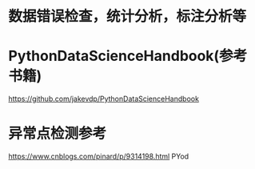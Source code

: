 # 数据错误检查，统计分析，标注分析等

# PythonDataScienceHandbook(参考书籍)
https://github.com/jakevdp/PythonDataScienceHandbook

# 异常点检测参考
https://www.cnblogs.com/pinard/p/9314198.html
PYod